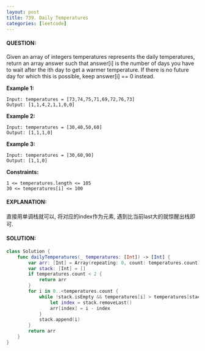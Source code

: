 ```yaml
---
layout: post
title: 739. Daily Temperatures
categories: [leetcode]
---
```

#### QUESTION:
Given an array of integers temperatures represents the daily temperatures, return an array answer such that answer[i] is the number of days you have to wait after the ith day to get a warmer temperature. If there is no future day for which this is possible, keep answer[i] == 0 instead.

 

__Example 1:__
```
Input: temperatures = [73,74,75,71,69,72,76,73]
Output: [1,1,4,2,1,1,0,0]
```
__Example 2:__
```
Input: temperatures = [30,40,50,60]
Output: [1,1,1,0]
```
__Example 3:__
```
Input: temperatures = [30,60,90]
Output: [1,1,0]
```
 

__Constraints:__
```
1 <= temperatures.length <= 105
30 <= temperatures[i] <= 100
```
#### EXPLANATION:

直接用单调栈就可以, 将对应的index作为元素, 遇到比当前last大的就惊醒出栈即可.

#### SOLUTION:
```swift
class Solution {
    func dailyTemperatures(_ temperatures: [Int]) -> [Int] {
        var arr: [Int] = Array(repeating: 0, count: temperatures.count)
        var stack: [Int] = []
        if temperatures.count < 2 {
            return arr
        }
        for i in 0..<temperatures.count {
            while !stack.isEmpty && temperatures[i] > temperatures[stack.last!] {
                let index = stack.removeLast()
                arr[index] = i - index
            }
            stack.append(i)
        }
        return arr
    }
}
```
